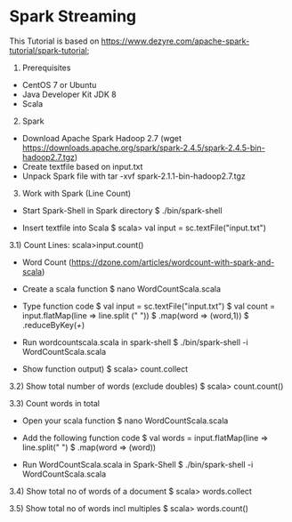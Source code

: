 # Spark Streaming

This Tutorial is based on https://www.dezyre.com/apache-spark-tutorial/spark-tutorial; 

1) Prerequisites
- CentOS 7 or Ubuntu
- Java Developer Kit JDK 8 
- Scala

2) Spark 
- Download Apache Spark Hadoop 2.7 (wget https://downloads.apache.org/spark/spark-2.4.5/spark-2.4.5-bin-hadoop2.7.tgz)
- Create textfile based on input.txt
- Unpack Spark file with tar -xvf spark-2.1.1-bin-hadoop2.7.tgz

3) Work with Spark (Line Count)
- Start Spark-Shell in Spark directory 
$ ./bin/spark-shell

- Insert textfile into Scala
$ scala> val input = sc.textFile("input.txt")

3.1) Count Lines: scala>input.count()

- Word Count (https://dzone.com/articles/wordcount-with-spark-and-scala)
- Create a scala function 
$ nano WordCountScala.scala

- Type function code
$ val input = sc.textFile("input.txt")
$ val count = input.flatMap(line => line.split (" "))
$ .map(word => (word,1))
$ .reduceByKey(_+_)

- Run wordcountscala.scala in spark-shell
$ ./bin/spark-shell -i WordCountScala.scala

- Show function output)
$ scala> count.collect

3.2) Show total number of words (exclude doubles)
$ scala> count.count()

3.3) Count words in total
- Open your scala function
$ nano WordCountScala.scala

- Add the following function code
$ val words = input.flatMap(line => line.split(" ")
$ .map(word => (word))

- Run WordCountScala.scala in Spark-Shell
$ ./bin/spark-shell -i WordCountScala.scala

3.4) Show total no of words of a document
$ scala> words.collect

3.5) Show total no of words incl multiples
$ scala> words.count()



